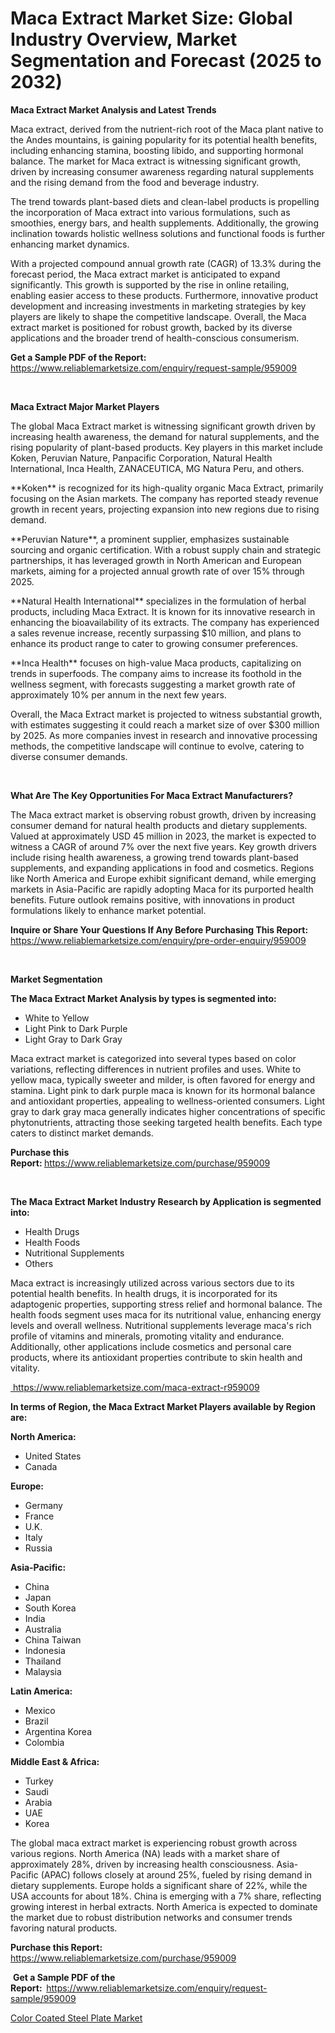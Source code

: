<p><h1>Maca Extract Market Size: Global Industry Overview, Market Segmentation and Forecast (2025 to 2032)</h1></p><p><strong>Maca Extract Market Analysis and Latest Trends</strong></p>
<p><p>Maca extract, derived from the nutrient-rich root of the Maca plant native to the Andes mountains, is gaining popularity for its potential health benefits, including enhancing stamina, boosting libido, and supporting hormonal balance. The market for Maca extract is witnessing significant growth, driven by increasing consumer awareness regarding natural supplements and the rising demand from the food and beverage industry. </p><p>The trend towards plant-based diets and clean-label products is propelling the incorporation of Maca extract into various formulations, such as smoothies, energy bars, and health supplements. Additionally, the growing inclination towards holistic wellness solutions and functional foods is further enhancing market dynamics. </p><p>With a projected compound annual growth rate (CAGR) of 13.3% during the forecast period, the Maca extract market is anticipated to expand significantly. This growth is supported by the rise in online retailing, enabling easier access to these products. Furthermore, innovative product development and increasing investments in marketing strategies by key players are likely to shape the competitive landscape. Overall, the Maca extract market is positioned for robust growth, backed by its diverse applications and the broader trend of health-conscious consumerism.</p></p>
<p><strong>Get a Sample PDF of the Report:&nbsp;</strong> <a href="https://www.reliablemarketsize.com/enquiry/request-sample/959009?utm_campaign=2317&utm_medium=2&utm_source=Github&utm_content=ia&utm_term=31032025&utm_id=maca-extract">https://www.reliablemarketsize.com/enquiry/request-sample/959009</a></p>
<p>&nbsp;</p>
<p><strong>Maca Extract Major Market Players</strong></p>
<p><p>The global Maca Extract market is witnessing significant growth driven by increasing health awareness, the demand for natural supplements, and the rising popularity of plant-based products. Key players in this market include Koken, Peruvian Nature, Panpacific Corporation, Natural Health International, Inca Health, ZANACEUTICA, MG Natura Peru, and others.</p><p>**Koken** is recognized for its high-quality organic Maca Extract, primarily focusing on the Asian markets. The company has reported steady revenue growth in recent years, projecting expansion into new regions due to rising demand.</p><p>**Peruvian Nature**, a prominent supplier, emphasizes sustainable sourcing and organic certification. With a robust supply chain and strategic partnerships, it has leveraged growth in North American and European markets, aiming for a projected annual growth rate of over 15% through 2025.</p><p>**Natural Health International** specializes in the formulation of herbal products, including Maca Extract. It is known for its innovative research in enhancing the bioavailability of its extracts. The company has experienced a sales revenue increase, recently surpassing $10 million, and plans to enhance its product range to cater to growing consumer preferences.</p><p>**Inca Health** focuses on high-value Maca products, capitalizing on trends in superfoods. The company aims to increase its foothold in the wellness segment, with forecasts suggesting a market growth rate of approximately 10% per annum in the next few years.</p><p>Overall, the Maca Extract market is projected to witness substantial growth, with estimates suggesting it could reach a market size of over $300 million by 2025. As more companies invest in research and innovative processing methods, the competitive landscape will continue to evolve, catering to diverse consumer demands.</p></p>
<p>&nbsp;</p>
<p><strong>What Are The Key Opportunities For Maca Extract Manufacturers?</strong></p>
<p><p>The Maca extract market is observing robust growth, driven by increasing consumer demand for natural health products and dietary supplements. Valued at approximately USD 45 million in 2023, the market is expected to witness a CAGR of around 7% over the next five years. Key growth drivers include rising health awareness, a growing trend towards plant-based supplements, and expanding applications in food and cosmetics. Regions like North America and Europe exhibit significant demand, while emerging markets in Asia-Pacific are rapidly adopting Maca for its purported health benefits. Future outlook remains positive, with innovations in product formulations likely to enhance market potential.</p></p>
<p><strong>Inquire or Share Your Questions If Any Before Purchasing This Report:</strong> <a href="https://www.reliablemarketsize.com/enquiry/pre-order-enquiry/959009?utm_campaign=2317&utm_medium=2&utm_source=Github&utm_content=ia&utm_term=31032025&utm_id=maca-extract">https://www.reliablemarketsize.com/enquiry/pre-order-enquiry/959009</a></p>
<p>&nbsp;</p>
<p><strong>Market Segmentation</strong></p>
<p><strong>The Maca Extract Market Analysis by types is segmented into:</strong></p>
<p><ul><li>White to Yellow</li><li>Light Pink to Dark Purple</li><li>Light Gray to Dark Gray</li></ul></p>
<p><p>Maca extract market is categorized into several types based on color variations, reflecting differences in nutrient profiles and uses. White to yellow maca, typically sweeter and milder, is often favored for energy and stamina. Light pink to dark purple maca is known for its hormonal balance and antioxidant properties, appealing to wellness-oriented consumers. Light gray to dark gray maca generally indicates higher concentrations of specific phytonutrients, attracting those seeking targeted health benefits. Each type caters to distinct market demands.</p></p>
<p><strong>Purchase this Report:&nbsp;</strong><a href="https://www.reliablemarketsize.com/purchase/959009?utm_campaign=2317&utm_medium=2&utm_source=Github&utm_content=ia&utm_term=31032025&utm_id=maca-extract">https://www.reliablemarketsize.com/purchase/959009</a></p>
<p>&nbsp;</p>
<p><strong>The Maca Extract Market Industry Research by Application is segmented into:</strong></p>
<p><ul><li>Health Drugs</li><li>Health Foods</li><li>Nutritional Supplements</li><li>Others</li></ul></p>
<p><p>Maca extract is increasingly utilized across various sectors due to its potential health benefits. In health drugs, it is incorporated for its adaptogenic properties, supporting stress relief and hormonal balance. The health foods segment uses maca for its nutritional value, enhancing energy levels and overall wellness. Nutritional supplements leverage maca's rich profile of vitamins and minerals, promoting vitality and endurance. Additionally, other applications include cosmetics and personal care products, where its antioxidant properties contribute to skin health and vitality.</p></p>
<p><a href="https://www.reliablemarketsize.com/maca-extract-r959009?utm_campaign=2317&utm_medium=2&utm_source=Github&utm_content=ia&utm_term=31032025&utm_id=maca-extract">&nbsp;https://www.reliablemarketsize.com/maca-extract-r959009</a></p>
<p><strong>In terms of Region, the Maca Extract Market Players available by Region are:</strong></p>
<p>
    <p> <strong> North America: </strong>
        <ul>
            <li>United States</li>
            <li>Canada</li>
        </ul>
        </p> 
    <p> <strong> Europe: </strong>
        <ul>
            <li>Germany</li>
            <li>France</li>
            <li>U.K.</li>
            <li>Italy</li>
            <li>Russia</li>
        </ul>
        </p> 
    <p> <strong> Asia-Pacific: </strong>
        <ul>
            <li>China</li>
            <li>Japan</li>
            <li>South Korea</li>
            <li>India</li>
            <li>Australia</li>
            <li>China Taiwan</li>
            <li>Indonesia</li>
            <li>Thailand</li>
            <li>Malaysia</li>
        </ul>
        </p> 
    <p> <strong> Latin America: </strong>
        <ul>
            <li>Mexico</li>
            <li>Brazil</li>
            <li>Argentina Korea</li>
            <li>Colombia</li>
        </ul>
        </p> 
    <p> <strong> Middle East & Africa: </strong>
        <ul>
            <li>Turkey</li>
            <li>Saudi</li>
            <li>Arabia</li>
            <li>UAE</li>
            <li>Korea</li>
        </ul>
    </p>
    </p>
<p><p>The global maca extract market is experiencing robust growth across various regions. North America (NA) leads with a market share of approximately 28%, driven by increasing health consciousness. Asia-Pacific (APAC) follows closely at around 25%, fueled by rising demand in dietary supplements. Europe holds a significant share of 22%, while the USA accounts for about 18%. China is emerging with a 7% share, reflecting growing interest in herbal extracts. North America is expected to dominate the market due to robust distribution networks and consumer trends favoring natural products.</p></p>
<p><strong>Purchase this Report: </strong><a href="https://www.reliablemarketsize.com/purchase/959009?utm_campaign=2317&utm_medium=2&utm_source=Github&utm_content=ia&utm_term=31032025&utm_id=maca-extract">https://www.reliablemarketsize.com/purchase/959009</a></p>
<p>&nbsp;<strong>Get a Sample PDF of the Report:&nbsp;&nbsp;</strong><a href="https://www.reliablemarketsize.com/enquiry/request-sample/959009?utm_campaign=2317&utm_medium=2&utm_source=Github&utm_content=ia&utm_term=31032025&utm_id=maca-extract">https://www.reliablemarketsize.com/enquiry/request-sample/959009</a></p>
<p><strong></strong></p>
<p><p><a href="https://github.com/koskasislo39/Market-Research-Report-List-1/blob/main/color-coated-steel-plate-market.md?utm_campaign=2317&utm_medium=2&utm_source=Github&utm_content=ia&utm_term=31032025&utm_id=maca-extract">Color Coated Steel Plate Market</a></p></p>